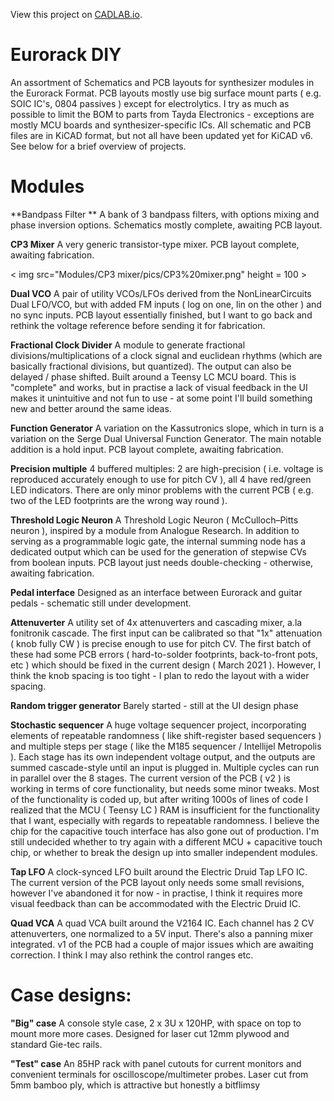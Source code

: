 View this project on [CADLAB.io](https://cadlab.io/project/24780). 

# Eurorack DIY
 An assortment of Schematics and PCB layouts for synthesizer modules in the Eurorack Format.  PCB layouts mostly use big surface mount parts ( e.g. SOIC IC's, 0804 passives ) except for electrolytics. I try as much as possible to limit the BOM to parts from Tayda Electronics - exceptions are mostly MCU boards and synthesizer-specific ICs. All schematic and PCB files are in KiCAD format, but not all have been updated yet for KiCAD v6. See below for a brief overview of projects.
 
 
# Modules

**Bandpass Filter **
A bank of 3 bandpass filters, with options mixing and phase inversion options. Schematics mostly complete, awaiting PCB layout. 

**CP3 Mixer**
A very generic transistor-type mixer. PCB layout complete, awaiting fabrication.

< img src="Modules/CP3 mixer/pics/CP3%20mixer.png" height = 100 >

**Dual VCO**
A pair of utility VCOs/LFOs derived from the NonLinearCircuits Dual LFO/VCO, but with added FM inputs ( log on one, lin on the other ) and no sync inputs. PCB layout essentially finished, but I want to go back and rethink the voltage reference before sending it for fabrication.

**Fractional Clock Divider** 
A module to generate fractional divisions/multiplications of a clock signal and euclidean rhythms (which are basically fractional divisions, but quantized). The output can also be delayed / phase shifted. Built around a Teensy LC MCU board. This is "complete" and works, but in practise a lack of visual feedback in the UI makes it unintuitive and not fun to use - at some point I'll build something new and better around the same ideas. 

**Function Generator**
A variation on the Kassutronics slope, which in turn is a variation on the Serge Dual Universal Function Generator. The main notable addition is a hold input. PCB layout complete, awaiting fabrication. 

**Precision multiple**
4 buffered multiples: 2 are high-precision ( i.e. voltage is reproduced accurately enough to use for pitch CV ), all 4 have red/green LED indicators. There are only minor problems with the current PCB ( e.g. two of the LED footprints are the wrong way round ). 

**Threshold Logic Neuron** 
A Threshold Logic Neuron ( McCulloch–Pitts neuron ), inspired by a module from Analogue Research. In addition to serving as a programmable logic gate, the internal summing node has a dedicated output which can be used for the generation of stepwise CVs from boolean inputs. PCB layout just needs double-checking - otherwise, awaiting fabrication. 

**Pedal interface**
Designed as an interface between Eurorack and guitar pedals - schematic still under development. 

**Attenuverter**
A utility set of 4x attenuverters and cascading mixer, a.la fonitronik cascade. The first input can be calibrated so that "1x" attenuation ( knob fully CW ) is precise enough to use for pitch CV. The first batch of these had some PCB errors ( hard-to-solder footprints, back-to-front pots, etc ) which should be fixed in the current design ( March 2021 ). However, I think the knob spacing is too tight - I plan to redo the layout with a wider spacing. 

**Random trigger generator**
Barely started - still at the UI design phase 

**Stochastic sequencer**
A huge voltage sequencer project, incorporating elements of repeatable randomness ( like shift-register based sequencers ) and multiple steps per stage ( like the M185 sequencer / Intellijel Metropolis ). Each stage has its own independent voltage output, and the outputs are summed cascade-style until an input is plugged in. Multiple cycles can run in parallel over the 8 stages. The current version of the PCB ( v2 ) is working in terms of core functionality, but needs some minor tweaks. Most of the functionality is coded up, but after writing 1000s of lines of code I realized that the MCU ( Teensy LC ) RAM is insufficient for the functionality that I want, especially with regards to repeatable randomness. I believe the chip for the capacitive touch interface has also gone out of production. I'm still undecided whether to try again with a different MCU + capacitive touch chip, or whether to break the design up into smaller independent modules. 

**Tap LFO**
A clock-synced LFO built around the Electric Druid Tap LFO IC. The current version of the PCB layout only needs some small revisions, however I've abandoned it for now - in practise, I think it requires more visual feedback than can be accommodated with the Electric Druid IC. 

**Quad VCA**
A quad VCA built around the V2164 IC. Each channel has 2 CV attenuverters, one normalized to a 5V input. There's also a panning mixer integrated. v1 of the PCB had a couple of major issues which are awaiting correction. I think I may also rethink the control ranges etc.
 
 
 
# Case designs:

**"Big" case**
A console style case, 2 x 3U x 120HP, with space on top to mount more more cases.
Designed for laser cut 12mm plywood and standard Gie-tec rails.

**"Test" case**
An 85HP rack with panel cutouts for current monitors and convenient terminals for oscilloscope/multimeter probes.
Laser cut from 5mm bamboo ply, which is attractive but honestly a bitflimsy 
 
 
 
 
 
 

 
 
